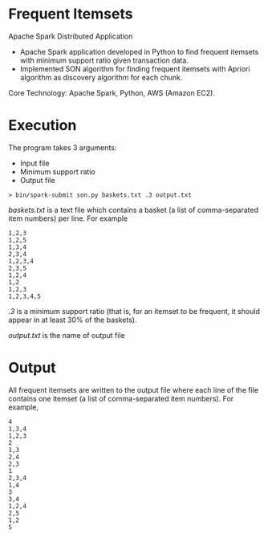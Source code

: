 # Frequent Itemsets
Apache Spark Distributed Application

- Apache Spark application developed in Python to find frequent itemsets with minimum support ratio given transaction data.
- Implemented SON algorithm for finding frequent itemsets with Apriori algorithm as discovery algorithm for each chunk.

Core Technology: Apache Spark, Python, AWS (Amazon EC2).

# Execution
The program takes 3 arguments:
- Input file
- Minimum support ratio
- Output file

```
> bin/spark-submit son.py baskets.txt .3 output.txt
```

*baskets.txt* is a text file which contains a basket (a list of comma-separated item numbers) per line. For example

```
1,2,3
1,2,5
1,3,4
2,3,4
1,2,3,4
2,3,5
1,2,4
1,2
1,2,3
1,2,3,4,5
```

*.3* is a minimum support ratio (that is, for an itemset to be frequent, it should appear in at least 30% of the baskets).

*output.txt* is the name of output file


# Output
All frequent itemsets are written to the output file where each line of the file contains one itemset (a list of comma-separated item numbers). For example,

```
4
1,3,4
1,2,3
2
1,3
2,4
2,3
1
2,3,4
1,4
3
3,4
1,2,4
2,5
1,2
5
```
